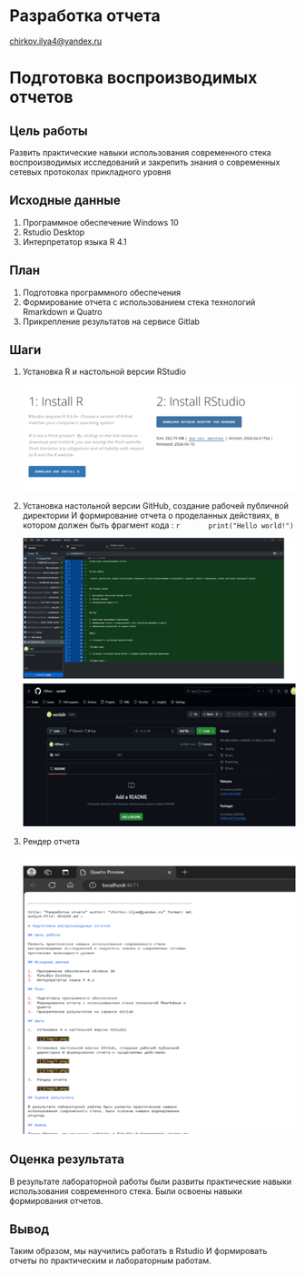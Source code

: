 # Разработка отчета
chirkov.ilya4@yandex.ru

# Подготовка воспроизводимых отчетов

## Цель работы

Развить практические навыки использования современного стека
воспроизводимых исследований и закрепить знания о современных сетевых
протоколах прикладного уровня

## Исходные данные

1.  Программное обеспечение Windows 10
2.  Rstudio Desktop
3.  Интерпретатор языка R 4.1

## План

1.  Подготовка программного обеспечения
2.  Формирование отчета с использованием стека технологий Rmarkdown и
    Quatro
3.  Прикрепление результатов на сервисе Gitlab

## Шаги

1.  Установка R и настольной версии RStudio

    ![](img/1.png)

2.  Установка настольной версии GitHub, создание рабочей публичной
    директории И формирование отчета о проделанных действиях, в котором
    должен быть фрагмент кода : `r       print("Hello world!")`

    ![](img/2.png) ![](img/3.png)

3.  Рендер отчета

    ![](img/4.png)

## Оценка результата

В результате лабораторной работы были развиты практические навыки
использования современного стека. Были освоены навыки формирования
отчетов.

## Вывод

Таким образом, мы научились работать в Rstudio И формировать отчеты по
практическим и лабораторным работам.
